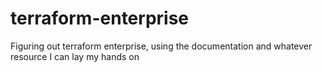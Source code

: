 # terraform-enterprise
Figuring out terraform enterprise, using the documentation and whatever resource I can lay my hands on
